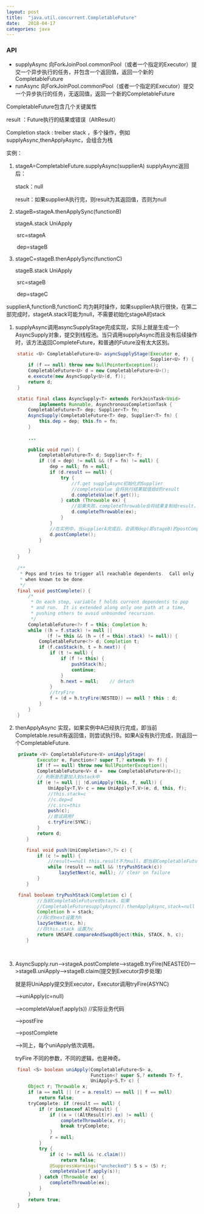 ```yaml
---
layout: post
title:  "java.util.concurrent.CompletableFuture"
date:   2018-04-17
categories: java
---
```




### API

+ supplyAsync 向ForkJoinPool.commonPool（或者一个指定的Executor）提交一个异步执行的任务，并包含一个返回值，返回一个新的CompletableFuture
+ runAsync 向ForkJoinPool.commonPool（或者一个指定的Executor）提交一个异步执行的任务，无返回值，返回一个新的CompletableFuture




CompletableFuture包含几个关键属性

result ：Future执行的结果或错误（AltResult）

Completion stack : treiber stack ，多个操作，例如supplyAsync,thenApplyAsync，会组合为栈



实例：

1. stageA=CompletableFuture.supplyAsync(supplierA)
   supplyAsync返回后：
   
   stack：null
   
   result：如果supplierA执行完，则result为其返回值，否则为null

2. stageB=stageA.thenApplySync(functionB)

   stageA.stack UniApply

   ​	src=stageA

   ​	dep=stageB

3. stageC=stageB.thenApplySync(functionC)

   stageB.stack UniApply

   ​	src=stageB

   ​	dep=stageC

supplierA,functionB,functionC 均为耗时操作，如果supplierA执行很快，在第二部完成时，stagetA.stack可能为null，不需要初始化stageA的stack


1. supplyAsync调用asyncSupplyStage完成实现，实际上就是生成一个AsyncSupply对象，提交到线程池。当只调用supplyAsync而且没有后续操作时，该方法返回CompleteFuture，和普通的Future没有太大区别。



```java
	static <U> CompletableFuture<U> asyncSupplyStage(Executor e,
                                                     Supplier<U> f) {
        if (f == null) throw new NullPointerException();
        CompletableFuture<U> d = new CompletableFuture<U>();
        e.execute(new AsyncSupply<U>(d, f));
        return d;
    }

	static final class AsyncSupply<T> extends ForkJoinTask<Void>
            implements Runnable, AsynchronousCompletionTask {
        CompletableFuture<T> dep; Supplier<T> fn;
        AsyncSupply(CompletableFuture<T> dep, Supplier<T> fn) {
            this.dep = dep; this.fn = fn;
        }
		
		... 
		
        public void run() {
            CompletableFuture<T> d; Supplier<T> f;
            if ((d = dep) != null && (f = fn) != null) {
                dep = null; fn = null;
                if (d.result == null) {
                    try {
                    	//f.get supplyAsync初始化的Supplier
                    	//completeValue 会将执行结果赋值给d的result
                        d.completeValue(f.get());
                    } catch (Throwable ex) {
                    	//如果失败，completeThrowable会将结果复制给result，AltResult类型
                        d.completeThrowable(ex);
                    }
                }
                //在实例中，当supplierA完成后，会调用dep(即stageB)的postComplete,postComplete-->tryFile-->uniApply(或者biApply等方法)-->dep.fn.apply(传入stageA的返回值),同样在stageB执行完，会触发stageC.postComplete
                d.postComplete();
            }

		}
    }
    
    /**
     * Pops and tries to trigger all reachable dependents.  Call only
     * when known to be done.
     */
    final void postComplete() {
        /*
         * On each step, variable f holds current dependents to pop
         * and run.  It is extended along only one path at a time,
         * pushing others to avoid unbounded recursion.
         */
        CompletableFuture<?> f = this; Completion h;
        while ((h = f.stack) != null ||
               (f != this && (h = (f = this).stack) != null)) {
            CompletableFuture<?> d; Completion t;
            if (f.casStack(h, t = h.next)) {
                if (t != null) {
                    if (f != this) {
                        pushStack(h);
                        continue;
                    }
                    h.next = null;    // detach
                }
                //tryFire
                f = (d = h.tryFire(NESTED)) == null ? this : d;
            }
        }
    }
```



2. thenApplyAsync  实现，如果实例中A已经执行完成，即当前Completable.result有返回值，则尝试执行B。如果A没有执行完成，则返回一个CompletableFuture.

   ```java
    private <V> CompletableFuture<V> uniApplyStage(
           Executor e, Function<? super T,? extends V> f) {
           if (f == null) throw new NullPointerException();
           CompletableFuture<V> d =  new CompletableFuture<V>();
           // 判断是否要加入到stack中
           if (e != null || !d.uniApply(this, f, null)) {
               UniApply<T,V> c = new UniApply<T,V>(e, d, this, f);
               //this.stack=c
               //c.dep=d
               //c.src=this
               push(c);
               //尝试调用f
               c.tryFire(SYNC);
           }
           return d;
       }
   
       final void push(UniCompletion<?,?> c) {
           if (c != null) {
               //result==null this.result不为null，即当前CompletableFuture未执行完
               while (result == null && !tryPushStack(c))
                   lazySetNext(c, null); // clear on failure
           }
       }
   
   	final boolean tryPushStack(Completion c) {
           //当前CompletableFuture的stack，如果	
           //CompletableFuturesupplyAsync().thenApplyAsync,stack=null
           Completion h = stack;
           //将c的next设置为h
           lazySetNext(c, h);
           //将this.stack 设置为c
           return UNSAFE.compareAndSwapObject(this, STACK, h, c);
       }
   ```

   ​

3. AsyncSupply.run—>stageA.postComplete—>stageB.tryFire(NEASTED)—>stageB.uniApply—>stageB.claim(提交到Executor异步处理)

   就是将UniApply提交到Executor，Executor调用tryFire(ASYNC)

   —>uniApply(c=null)

   —>completeValue(f.apply(s)) //实际业务代码

   —>postFire

   —>postComplete

   —>同上，每个uniApply依次调用。

   tryFire 不同的参数，不同的逻辑，也是神奇。

```java
    final <S> boolean uniApply(CompletableFuture<S> a,
                               Function<? super S,? extends T> f,
                               UniApply<S,T> c) {
        Object r; Throwable x;
        if (a == null || (r = a.result) == null || f == null)
            return false;
        tryComplete: if (result == null) {
            if (r instanceof AltResult) {
                if ((x = ((AltResult)r).ex) != null) {
                    completeThrowable(x, r);
                    break tryComplete;
                }
                r = null;
            }
            try {
                if (c != null && !c.claim())
                    return false;
                @SuppressWarnings("unchecked") S s = (S) r;
                completeValue(f.apply(s));
            } catch (Throwable ex) {
                completeThrowable(ex);
            }
        }
        return true;
    }
```

